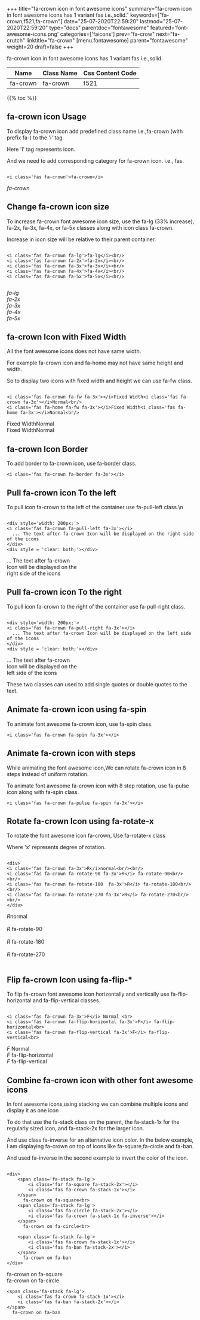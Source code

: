 +++
title="fa-crown icon in font awesome icons"
summary="fa-crown icon in font awesome icons has 1 variant fas i.e.,solid."
keywords=["fa-crown,f521,fa-crown"]
date="25-07-2020T22:59:20"
lastmod="25-07-2020T22:59:20"
type="docs"
parentdoc="fontawesome"
featured='font-awesome-icons.png'
categories=['faicons']
prev="fa-crow"
next="fa-crutch"
linktitle="fa-crown"
[menu.fontawesome]
parent="fontawesome"
weight=20
draft=false
+++


fa-crown icon in font awesome icons has 1 variant fas i.e.,solid.

<div class='table-responsive'><table class='table'><thead><tr><th>Name</th><th>Class Name</th><th>Css Content Code</th></tr></thead><tbody><tr><td>fa-crown</td><td>fa-crown</td><td>f521</td></tr></tbody></table></div>


{{% toc %}}


## fa-crown icon Usage

To display fa-crown icon add predefined class name i.e.,fa-crown (with prefix fa-) to the 'i' tag.

Here 'i' tag represents icon.

And we need to add corresponding category for fa-crown icon. i.e., fas.


```

<i class='fas fa-crown'>fa-crown</i>
```

<i class='fas fa-crown'>fa-crown</i>




## Change fa-crown icon size
To increase fa-crown font awesome icon size, use the fa-lg (33% increase), fa-2x, fa-3x, fa-4x, or fa-5x classes along with icon class fa-crown.

Increase in icon size will be relative to their parent container. 

```

<i class='fas fa-crown fa-lg'>fa-lg</i><br/>
<i class='fas fa-crown fa-2x'>fa-2x</i><br/>
<i class='fas fa-crown fa-3x'>fa-3x</i><br/>
<i class='fas fa-crown fa-4x'>fa-4x</i><br/>
<i class='fas fa-crown fa-5x'>fa-5x</i><br/>
            
```

<i class='fas fa-crown fa-lg'>fa-lg</i><br/>
<i class='fas fa-crown fa-2x'>fa-2x</i><br/>
<i class='fas fa-crown fa-3x'>fa-3x</i><br/>
<i class='fas fa-crown fa-4x'>fa-4x</i><br/>
<i class='fas fa-crown fa-5x'>fa-5x</i><br/>
            



## fa-crown Icon with Fixed Width 

All the font awesome icons does not have same width.

For example fa-crown icon and fa-home may not have same height and width.

So to display two icons with fixed width and height we can use fa-fw class.


```

<i class='fas fa-crown fa-fw fa-3x'></i>Fixed Width<i class='fas fa-crown fa-3x'></i>Normal<br/>
<i class='fas fa-home fa-fw fa-3x'></i>Fixed Width<i class='fas fa-home fa-3x'></i>Normal<br/>
```

<i class='fas fa-crown fa-fw fa-3x'></i>Fixed Width<i class='fas fa-crown fa-3x'></i>Normal<br/>
<i class='fas fa-home fa-fw fa-3x'></i>Fixed Width<i class='fas fa-home fa-3x'></i>Normal<br/>



## fa-crown Icon Border 

To add border to fa-crown icon, use fa-border class.


```
<i class='fas fa-crown fa-border fa-3x'></i>

```
<i class='fas fa-crown fa-border fa-3x'></i>





## Pull fa-crown icon To the left

To pull icon fa-crown to the left of the container use fa-pull-left class.\n

```

<div style='width: 200px;'>
<i class='fas fa-crown fa-pull-left fa-3x'></i>
  ... The text after fa-crown Icon will be displayed on the right side of the icons
</div>
<div style = 'clear: both;'></div>
```

<div style='width: 200px;'>
<i class='fas fa-crown fa-pull-left fa-3x'></i>
  ... The text after fa-crown Icon will be displayed on the right side of the icons
</div>
<div style = 'clear: both;'></div>




## Pull fa-crown icon To the right
To pull icon fa-crown to the right of the container use fa-pull-right class.

```

<div style='width: 200px;'>
<i class='fas fa-crown fa-pull-right fa-3x'></i>
  ... The text after fa-crown Icon will be displayed on the left side of the icons
</div>
<div style = 'clear: both;'></div>
```

<div style='width: 200px;'>
<i class='fas fa-crown fa-pull-right fa-3x'></i>
  ... The text after fa-crown Icon will be displayed on the left side of the icons
</div>
<div style = 'clear: both;'></div>

These two classes can used to add single quotes or double quotes to the text.


## Animate fa-crown icon using fa-spin
To animate font awesome fa-crown icon, use fa-spin class.

```
<i class='fas fa-crown fa-spin fa-3x'></i>
```
<i class='fas fa-crown fa-spin fa-3x'></i>




## Animate fa-crown icon with steps
While animating the font awesome icon,We can rotate fa-crown icon in 8 steps instead of uniform rotation.

To animate font awesome fa-crown icon with 8 step rotation, use fa-pulse icon along with fa-spin class.


```
<i class='fas fa-crown fa-pulse fa-spin fa-3x'></i>

```
<i class='fas fa-crown fa-pulse fa-spin fa-3x'></i>





## Rotate fa-crown Icon using fa-rotate-x
To rotate the font awesome icon fa-crown, Use fa-rotate-x class

Where 'x' represents degree of rotation.


```

<div>
<i class='fas fa-crown fa-3x'>R</i>normal<br/><br/>
<i class='fas fa-crown fa-rotate-90 fa-3x'>R</i> fa-rotate-90<br/><br/> 
<i class='fas fa-crown fa-rotate-180  fa-3x'>R</i> fa-rotate-180<br/><br/> 
<i class='fas fa-crown fa-rotate-270 fa-3x'>R</i> fa-rotate-270<br/><br/>
</div>
```

<div>
<i class='fas fa-crown fa-3x'>R</i>normal<br/><br/>
<i class='fas fa-crown fa-rotate-90 fa-3x'>R</i> fa-rotate-90<br/><br/> 
<i class='fas fa-crown fa-rotate-180  fa-3x'>R</i> fa-rotate-180<br/><br/> 
<i class='fas fa-crown fa-rotate-270 fa-3x'>R</i> fa-rotate-270<br/><br/>
</div>




## Flip fa-crown Icon using fa-flip-*
To flip fa-crown font awesome icon horizontally and vertically use fa-flip-horizontal and fa-flip-vertical classes. 

```

<i class='fas fa-crown fa-3x'>F</i> Normal <br>
<i class='fas fa-crown fa-flip-horizontal fa-3x'>F</i> fa-flip-horizontal<br>
<i class='fas fa-crown fa-flip-vertical fa-3x'>F</i> fa-flip-vertical<br>
```

<i class='fas fa-crown fa-3x'>F</i> Normal <br>
<i class='fas fa-crown fa-flip-horizontal fa-3x'>F</i> fa-flip-horizontal<br>
<i class='fas fa-crown fa-flip-vertical fa-3x'>F</i> fa-flip-vertical<br>




## Combine fa-crown icon with other font awesome icons
In font awesome icons,using stacking we can combine multiple icons and display it as one icon 

To do that use the fa-stack class on the parent, the fa-stack-1x for the regularly sized icon, and fa-stack-2x for the larger icon.

And use class fa-inverse for an alternative icon color. 
In the below example, I am displaying fa-crown on top of icons like fa-square,fa-circle and fa-ban.

And used fa-inverse in the second example to invert the color of the icon.

```

<div>
    <span class='fa-stack fa-lg'>
        <i class='far fa-square fa-stack-2x'></i>
        <i class='fas fa-crown fa-stack-1x'></i>
    </span>
      fa-crown on fa-square<br>
    <span class='fa-stack fa-lg'>
        <i class='fas fa-circle fa-stack-2x'></i>
        <i class='fas fa-crown fa-stack-1x fa-inverse'></i>
    </span>
      fa-crown on fa-circle<br>

    <span class='fa-stack fa-lg'>
        <i class='fas fa-crown fa-stack-1x'></i>
        <i class='fas fa-ban fa-stack-2x'></i>
    </span>
      fa-crown on fa-ban
</div>
```

<div>
    <span class='fa-stack fa-lg'>
        <i class='far fa-square fa-stack-2x'></i>
        <i class='fas fa-crown fa-stack-1x'></i>
    </span>
      fa-crown on fa-square<br>
    <span class='fa-stack fa-lg'>
        <i class='fas fa-circle fa-stack-2x'></i>
        <i class='fas fa-crown fa-stack-1x fa-inverse'></i>
    </span>
      fa-crown on fa-circle<br>

    <span class='fa-stack fa-lg'>
        <i class='fas fa-crown fa-stack-1x'></i>
        <i class='fas fa-ban fa-stack-2x'></i>
    </span>
      fa-crown on fa-ban
</div>






